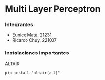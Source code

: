 # Multi Layer Perceptron

### Integrantes
- Eunice Mata, 21231
- Ricardo Chuy, 221007

### Instalaciones importantes
ALTAIR
```
pip install "altair[all]"
```